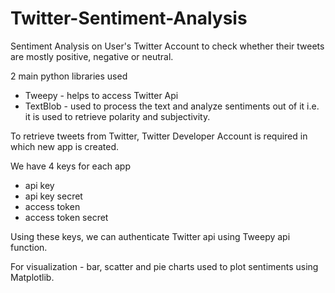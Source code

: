 # Twitter-Sentiment-Analysis
Sentiment Analysis on User's Twitter Account to check whether their tweets are mostly positive, negative or neutral.

2 main python libraries used
- Tweepy - helps to access Twitter Api
- TextBlob - used to process the text and analyze sentiments out of it i.e. it is used to retrieve polarity and subjectivity.

To retrieve tweets from Twitter, Twitter Developer Account is required in which new app is created.

We have 4 keys for each app 
- api key
- api key secret
- access token
- access token secret

Using these keys, we can authenticate Twitter api using Tweepy api function.

For visualization - bar, scatter and pie charts used to plot sentiments using Matplotlib.
